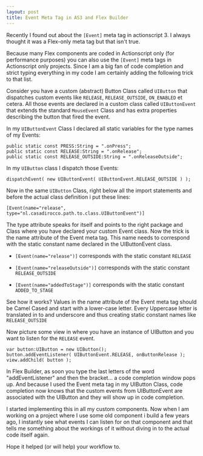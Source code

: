 ```yaml
---
layout: post
title: Event Meta Tag in AS3 and Flex Builder
---
```


Recently I found out about the `[Event]` meta tag in actionscript 3. 
I always thought it was a Flex-only meta tag but that isn't true.

Because many Flex components are coded in Actionscript only (for performance purposes) you can also use the `[Event]` meta tags in Actionscript only projects.
Since I am a big fan of code completion and strict typing everything in my code I am certainly adding the following trick to that list.

Consider you have a custom (abstract) Button Class called `UIButton` that dispatches custom events like `RELEASE`, `RELEASE_OUTSIDE`, `ON_ENABLED` et cetera. All those events are declared in a custom class called `UIButtonEvent` that extends the standard `MouseEvent` Class and has extra properties describing the button that fired the event.

In my `UIButtonEvent` Class I declared all static variables for the type names of my Events:

	public static const PRESS:String = ".onPress";
	public static const RELEASE:String = ".onRelease";
	public static const RELEASE_OUTSIDE:String = ".onReleaseOutside";

In my `UIButton` class I dispatch those Events:

	dispatchEvent( new UIButtonEvent( UIButtonEvent.RELEASE_OUTSIDE ) );

Now in the same `UIButton` Class, right below all the import statements and before the actual class definition i put these lines:

	[Event(name="release", type="nl.casadirocco.path.to.class.UIButtonEvent")]

The type attribute speaks for itself and points to the right package and Class where you have declared your custom Event class. Now the trick is the name attribute of the Event meta tag. This name needs to correspond with the static constant name declared in the UIButtonEvent class.

*	`[Event(name="release")]` corresponds with the static constant `RELEASE`

*	`[Event(name="releaseOutside")]` corresponds with the static constant `RELEASE_OUTSIDE`

*	`[Event(name="addedToStage")]` corresponds with the static constant `ADDED_TO_STAGE`

See how it works? Values in the name attribute of the Event meta tag should be Camel Cased and start with a lower-case letter. Every Uppercase letter is translated in to and underscore and thus creating static constant names like `RELEASE_OUTSIDE`

Now picture some view in where you have an instance of UIButton and you want to listen for the `RELEASE` event.

	var button:UIButton = new UIButton();
	button.addEventListener( UIButtonEvent.RELEASE, onButtonRelease );
	view.addChild( button );

In Flex Builder, as soon you type the last letters of the word "addEventListener" and then the bracket... a code completion window pops up. And because I used the Event meta tag in my UIButton Class, code completion now knows that the custom events from UIButtonEvent are associated with the UIButton and they will show up in code completion.

I started implementing this in all my custom components. Now when I am working on a project where I use some old component i build a few years ago, I instantly see what events I can listen for on that component and that tells me something about the workings of it without diving in to the actual code itself again.

Hope it helped (or will help) your workflow to.
